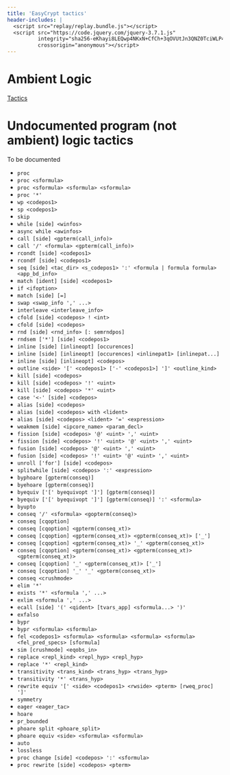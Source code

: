 ```yaml
---
title: 'EasyCrypt tactics'
header-includes: |
  <script src="replay/replay.bundle.js"></script>
  <script src="https://code.jquery.com/jquery-3.7.1.js"
          integrity="sha256-eKhayi8LEQwp4NKxN+CfCh+3qOVUtJn3QNZ0TciWLP4="
          crossorigin="anonymous"></script>
--- 
```


# Ambient Logic
[Tactics](ambient/ambient.md)

# Undocumented program (not ambient) logic tactics

To be documented

 - `proc`
 - `proc <sformula>`
 - `proc <sformula> <sformula> <sformula>`
 - `proc '*'`
 - `wp <codepos1>`
 - `sp <codepos1>`
 - `skip`
 - `while [side] <winfos>`
 - `async while <awinfos>`
 - `call [side] <gpterm(call_info)>`
 - `call '/' <formula> <gpterm(call_info)>`
 - `rcondt [side] <codepos1>`
 - `rcondf [side] <codepos1>`
 - `seq [side] <tac_dir> <s_codepos1> ':' <formula | formula formula> <app_bd_info>`
 - `match [ident] [side] <codepos1>`
 - `if <ifoption>`
 - `match [side] [=]`
 - `swap <swap_info ',' ...>`
 - `interleave <interleave_info>`
 - `cfold [side] <codepos> ! <int>`
 - `cfold [side] <codepos>`
 - `rnd [side] <rnd_info> [: semrndpos]`
 - `rndsem ['*'] [side] <codepos1>`
 - `inline [side] [inlineopt] [occurences]`
 - `inline [side] [inlineopt] [occurences] <inlinepat1> [inlinepat...]`
 - `inline [side] [inlineopt] <codepos>`
 - `outline <side> '[' <codepos1> ['-' <codepos1>] ']' <outline_kind>`
 - `kill [side] <codepos>`
 - `kill [side] <codepos> '!' <uint>`
 - `kill [side] <codepos> '*' <uint>`
 - `case '<-' [side] <codepos>`
 - `alias [side] <codepos>`
 - `alias [side] <codepos> with <lident>`
 - `alias [side] <codepos> <lident> '=' <expression>`
 - `weakmem [side] <ipcore_name> <param_decl>`
 - `fission [side] <codepos> '@' <uint> ',' <uint>`
 - `fission [side] <codepos> '!' <uint> '@' <uint> ',' <uint>`
 - `fusion [side] <codepos> '@' <uint> ',' <uint>`
 - `fusion [side] <codepos> '!' <uint> '@' <uint> ',' <uint>`
 - `unroll ['for'] [side] <codepos>`
 - `splitwhile [side] <codepos> ':' <expression>`
 - `byphoare [gpterm(conseq)]`
 - `byehoare [gpterm(conseq)]`
 - `byequiv ['[' byequivopt ']'] [gpterm(conseq)]`
 - `byequiv ['[' byequivopt ']'] [gpterm(conseq)] ':' <sformula>`
 - `byupto`
 - `conseq '/' <sformula> <gopterm(conseq)>`
 - `conseq [cqoption]`
 - `conseq [cqoption] <gpterm(conseq_xt)>`
 - `conseq [cqoption] <gpterm(conseq_xt)> <gpterm(conseq_xt)> ['_']`
 - `conseq [cqoption] <gpterm(conseq_xt)> '_' <gpterm(conseq_xt)>`
 - `conseq [cqoption] <gpterm(conseq_xt)> <gpterm(conseq_xt)> <gpterm(conseq_xt)>`
 - `conseq [cqoption] '_' <gpterm(conseq_xt)> ['_']`
 - `conseq [cqoption] '_' '_' <gpterm(conseq_xt)>`
 - `conseq <crushmode>`
 - `elim '*'`
 - `exists '*' <sformula ',' ...>`
 - `exlim <sformula ',' ...>`
 - `ecall [side] '(' <qident> [tvars_app] <sformula...> ')'`
 - `exfalso`
 - `bypr`
 - `bypr <sformula> <sformula>`
 - `fel <codepos1> <sformula> <sformula> <sformula> <sformula> <fel_pred_specs> [sformula]`
 - `sim [crushmode] <eqobs_in>`
 - `replace <repl_kind> <repl_hyp> <repl_hyp>`
 - `replace '*' <repl_kind>`
 - `transitivity <trans_kind> <trans_hyp> <trans_hyp>`
 - `transitivity '*' <trans_hyp>`
 - `rewrite equiv '[' <side> <codepos1> <rwside> <pterm> [rweq_proc] ']'`
 - `symmetry`
 - `eager <eager_tac>`
 - `hoare`
 - `pr_bounded`
 - `phoare split <phoare_split>`
 - `phoare equiv <side> <sformula> <sformula>`
 - `auto`
 - `lossless`
 - `proc change [side] <codepos> ':' <sformula>`
 - `proc rewrite [side] <codepos> <pterm>`
